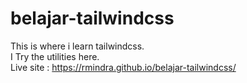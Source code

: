 # belajar-tailwindcss
This is where i learn tailwindcss.<br>
I Try the utilities here.<br>
Live site : https://rmindra.github.io/belajar-tailwindcss/
